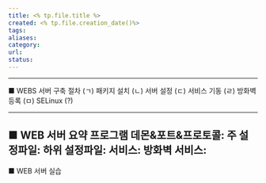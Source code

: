 ```yaml
---
title: <% tp.file.title %>
created: <% tp.file.creation_date()%>
tags: 
aliases:
category:
url:
status:
---
```


----------------------------------------
■ WEBS 서버 구축 절차
(ㄱ) 패키지 설치
(ㄴ) 서버 설정
(ㄷ) 서비스 기동
(ㄹ) 방화벽 등록
(ㅁ) SELinux (?)

----------------------------------------
■ WEB 서버 요약
프로그램
데몬&포트&프로토콜: 
주 설정파일: 
하위 설정파일: 
서비스: 
방화벽 서비스: 
----------------------------------------
■ WEB 서버 실습